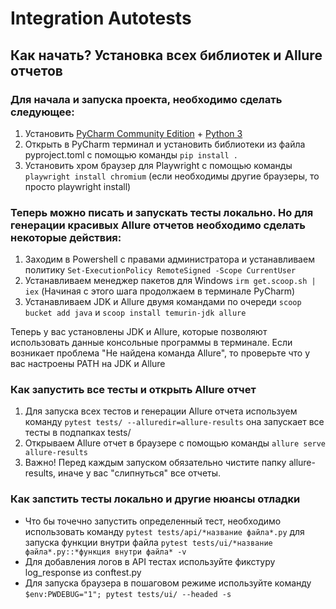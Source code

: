 # Integration Autotests



## Как начать? Установка всех библиотек и Allure отчетов

### Для начала и запуска проекта, необходимо сделать следующее:
1. Установить [PyCharm Community Edition](https://www.jetbrains.com/pycharm/)  + [Python 3](https://www.python.org/)
2. Открыть в PyCharm терминал и установить библиотеки из файла pyproject.toml c помощью команды  `pip install .`
3. Установить хром браузер для Playwright с помощью команды `playwright install chromium` (если необходимы другие браузеры, то просто playwright install)

### Теперь можно писать и запускать тесты локально. Но для генерации красивых Allure отчетов необходимо сделать некоторые действия:

1. Заходим в Powershell с правами администратора и устанавливаем политику `Set-ExecutionPolicy RemoteSigned -Scope CurrentUser`
2. Устанавливаем менеджер пакетов для Windows `irm get.scoop.sh | iex` (Начиная с этого шага продолжаем в терминале PyCharm)
3. Устанавливаем JDK и Allure двумя командами по очереди `scoop bucket add java` и `scoop install temurin-jdk allure`

Теперь у вас установлены JDK и Allure, которые позволяют использовать данные консольные программы в терминале. Если возникает проблема "Не найдена команда Allure", то проверьте что у вас настроены PATH на JDK и Allure
 
### Как запустить все тесты и открыть Allure отчет

1. Для запуска всех тестов и генерации Allure отчета используем команду `pytest tests/ --alluredir=allure-results` она запускает все тесты в подпапках tests/
2. Открываем Allure отчет в браузере с помощью команды `allure serve allure-results`
3. Важно! Перед каждым запуском обязательно чистите папку allure-results, иначе у вас "слипнуться" все отчеты.

### Как запстить тесты локально и другие нюансы отладки

- Что бы точечно запустить определенный тест, необходимо использовать команду `pytest tests/api/*название файла*.py` для запуска функции внутри файла `pytest tests/ui/*название файла*.py::*функция внутри файла* -v`
- Для добавления логов в API тестах используйте фикстуру log_response из conftest.py
- Для запуска браузера в пошаговом режиме используйте команду `$env:PWDEBUG="1"; pytest tests/ui/ --headed -s`